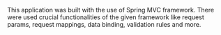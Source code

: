 This application was built with the use of Spring MVC framework. There were used crucial functionalities of the given framework like request params, request mappings, data binding, validation rules and more.
